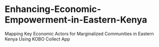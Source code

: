 # Enhancing-Economic-Empowerment-in-Eastern-Kenya
Mapping Key Economic Actors for Marginalized Communities in Eastern Kenya Using KOBO Collect App
